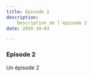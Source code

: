 ```yaml
---
title: Episode 2
description:
    Description de l'épisode 2
date: 2020-10-03

---
```



### Episode 2

Un épisode 2